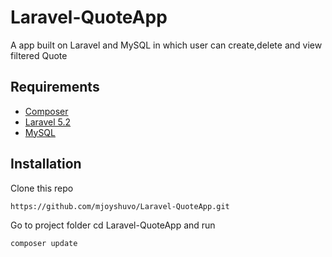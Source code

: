# Laravel-QuoteApp


A app built on Laravel and MySQL in which user can create,delete and view filtered Quote

<h2>Requirements</h2>
<ul>
  <li><a href="https://getcomposer.org/doc/00-intro.md#globally">Composer</a></li>
  <li><a href="https://laravel.com/docs/5.2">Laravel 5.2</a></li>
  <li><a href="https://www.mysql.com/">MySQL</a></li>
</ul>

<h2>Installation</h2>

Clone this repo

`https://github.com/mjoyshuvo/Laravel-QuoteApp.git`

Go to project folder cd Laravel-QuoteApp and run

`composer update`
